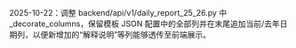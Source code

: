 2025-10-22：调整 backend/api/v1/daily_report_25_26.py 中 _decorate_columns，保留模板 JSON 配置中的全部列并在末尾追加当前/去年日期列，以便新增加的“解释说明”等列能够透传至前端展示。